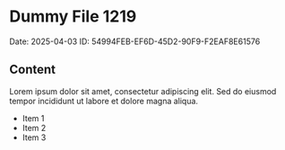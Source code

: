 # Dummy File 1219

Date: 2025-04-03
ID: 54994FEB-EF6D-45D2-90F9-F2EAF8E61576

## Content

Lorem ipsum dolor sit amet, consectetur adipiscing elit.
Sed do eiusmod tempor incididunt ut labore et dolore magna aliqua.

* Item 1
* Item 2
* Item 3
